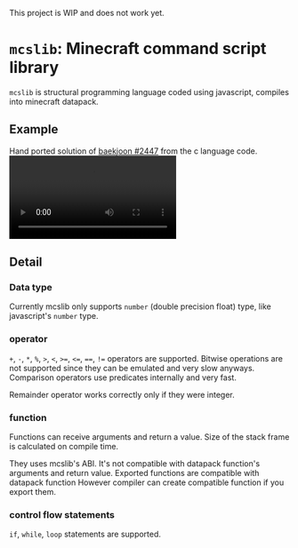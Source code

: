 This project is WIP and does not work yet.

# `mcslib`: Minecraft command script library
`mcslib` is structural programming language coded using javascript, compiles into minecraft datapack.

## Example
Hand ported solution of [baekjoon #2447](https://www.acmicpc.net/problem/2447) from the c language code.
![boj_2447_video](assets/boj_2447.mp4)

## Detail
### Data type
Currently mcslib only supports `number` (double precision float) type, like javascript's `number` type.

### operator
`+`, `-`, `*`, `%`, `>`, `<`, `>=`, `<=`, `==`, `!=` operators are supported.
Bitwise operations are not supported since they can be emulated and very slow anyways.
Comparison operators use predicates internally and very fast.

Remainder operator works correctly only if they were integer.

### function
Functions can receive arguments and return a value.
Size of the stack frame is calculated on compile time.

They uses mcslib's ABI. It's not compatible with datapack function's arguments and return value.
Exported functions are compatible with datapack function
However compiler can create compatible function if you export them.

### control flow statements
`if`, `while`, `loop` statements are supported.
